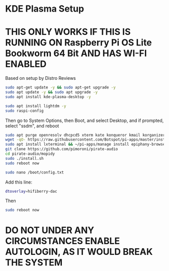 # KDE Plasma Setup
# THIS ONLY WORKS IF THIS IS RUNNING ON Raspberry Pi OS Lite Bookworm 64 Bit AND HAS WI-FI ENABLED

Based on setup by Distro Reviews

```bash
sudo apt-get update -y && sudo apt-get upgrade -y
sudo apt update -y && sudo apt upgrade -y
sudo apt install kde-plasma-desktop -y
```

```bash
sudo apt install lightdm -y
sudo raspi-config
```

Then go to System Options, then Boot, and select Desktop, and if prompted, select "ssdm", and reboot

```bash
sudo apt purge openresolv dhcpcd5 xterm kate konqueror kmail korganizer kontact akregator kaddressbook -y
wget -qO- https://raw.githubusercontent.com/Botspot/pi-apps/master/install | bash
sudo apt install lxterminal && ~/pi-apps/manage install epiphany-browser -y
git clone https://github.com/pimoroni/pirate-audio
cd pirate-audio/mopidy
sudo ./install.sh
sudo reboot now
```
```bash
sudo nano /boot/config.txt

```
Add this line:
```bash
dtoverlay=hifiberry-dac
```
Then
```bash
sudo reboot now
```
# DO NOT UNDER ANY CIRCUMSTANCES ENABLE AUTOLOGIN, AS IT WOULD BREAK THE SYSTEM
